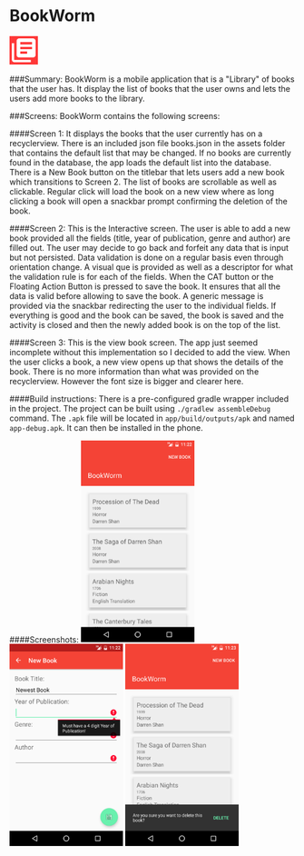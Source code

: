 BookWorm
========
<img src="img/bookworm_icon.png" alt="Icon" width="50px" />


###Summary:
BookWorm is a mobile application that is a "Library" of books that the user has. It display the list of books that the user owns and lets the users add more books to the library.

###Screens:
BookWorm contains the following screens:

####Screen 1:
It displays the books that the user currently has on a recyclerview. There is an included json file books.json in the assets folder that contains the default list that may be changed. If no books are currently found in the database, the app loads the default list into the database. There is a New Book button on the titlebar that lets users add a new book which transitions to Screen 2. The list of books are scrollable as well as clickable. Regular click will load the book on a new view where as long clicking a book will open a snackbar prompt confirming the deletion of the book.

####Screen 2:
This is the Interactive screen. The user is able to add a new book provided all the fields (title, year of publication, genre and author) are filled out. The user may decide to go back and forfeit any data that is input but not persisted. Data validation is done on a regular basis even through orientation change. A visual que is provided as well as a descriptor for what the validation rule is for each of the fields. When the CAT button or the Floating Action Button is pressed to save the book. It ensures that all the data is valid before allowing to save the book. A generic message is provided via the snackbar redirecting the user to the individual fields. If everything is good and the book can be saved, the book is saved and the activity is closed and then the newly added book is on the top of the list.

####Screen 3:
This is the view book screen. The app just seemed incomplete without this implementation so I decided to add the view. When the user clicks a book, a new view opens up that shows the details of the book. There is no more information than what was provided on the recyclerview. However the font size is bigger and clearer here.

####Build instructions:
There is a pre-configured gradle wrapper included in the project. The project can be built using `./gradlew assembleDebug` command. The `.apk` file will be located in `app/build/outputs/apk` and named `app-debug.apk`. It can then be installed in the phone.

####Screenshots:
<img src="img/screenshot1.png" alt="Screenshot 1" width="200px" />
<img src="img/screenshot2.png" alt="Screenshot 2" width="200px" />
<img src="img/screenshot3.png" alt="Screenshot 3" width="200px" />